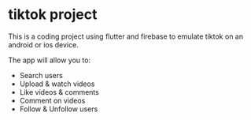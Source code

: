 # tiktok project
This is a coding project using flutter and firebase to emulate tiktok on an android or ios device.

The app will allow you to:
- Search users
- Upload & watch videos
- Like videos & comments
- Comment on videos
- Follow & Unfollow users
